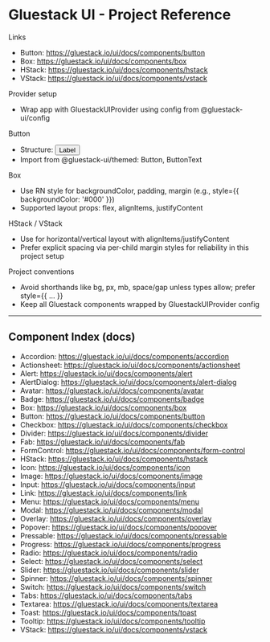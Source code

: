 # Gluestack UI - Project Reference

Links

- Button: https://gluestack.io/ui/docs/components/button
- Box: https://gluestack.io/ui/docs/components/box
- HStack: https://gluestack.io/ui/docs/components/hstack
- VStack: https://gluestack.io/ui/docs/components/vstack

Provider setup

- Wrap app with GluestackUIProvider using config from @gluestack-ui/config

Button

- Structure: <Button><ButtonText>Label</ButtonText></Button>
- Import from @gluestack-ui/themed: Button, ButtonText

Box

- Use RN style for backgroundColor, padding, margin (e.g., style={{ backgroundColor: '#000' }})
- Supported layout props: flex, alignItems, justifyContent

HStack / VStack

- Use for horizontal/vertical layout with alignItems/justifyContent
- Prefer explicit spacing via per-child margin styles for reliability in this project setup

Project conventions

- Avoid shorthands like bg, px, mb, space/gap unless types allow; prefer style={{ ... }}
- Keep all Gluestack components wrapped by GluestackUIProvider config

---

## Component Index (docs)

- Accordion: https://gluestack.io/ui/docs/components/accordion
- Actionsheet: https://gluestack.io/ui/docs/components/actionsheet
- Alert: https://gluestack.io/ui/docs/components/alert
- AlertDialog: https://gluestack.io/ui/docs/components/alert-dialog
- Avatar: https://gluestack.io/ui/docs/components/avatar
- Badge: https://gluestack.io/ui/docs/components/badge
- Box: https://gluestack.io/ui/docs/components/box
- Button: https://gluestack.io/ui/docs/components/button
- Checkbox: https://gluestack.io/ui/docs/components/checkbox
- Divider: https://gluestack.io/ui/docs/components/divider
- Fab: https://gluestack.io/ui/docs/components/fab
- FormControl: https://gluestack.io/ui/docs/components/form-control
- HStack: https://gluestack.io/ui/docs/components/hstack
- Icon: https://gluestack.io/ui/docs/components/icon
- Image: https://gluestack.io/ui/docs/components/image
- Input: https://gluestack.io/ui/docs/components/input
- Link: https://gluestack.io/ui/docs/components/link
- Menu: https://gluestack.io/ui/docs/components/menu
- Modal: https://gluestack.io/ui/docs/components/modal
- Overlay: https://gluestack.io/ui/docs/components/overlay
- Popover: https://gluestack.io/ui/docs/components/popover
- Pressable: https://gluestack.io/ui/docs/components/pressable
- Progress: https://gluestack.io/ui/docs/components/progress
- Radio: https://gluestack.io/ui/docs/components/radio
- Select: https://gluestack.io/ui/docs/components/select
- Slider: https://gluestack.io/ui/docs/components/slider
- Spinner: https://gluestack.io/ui/docs/components/spinner
- Switch: https://gluestack.io/ui/docs/components/switch
- Tabs: https://gluestack.io/ui/docs/components/tabs
- Textarea: https://gluestack.io/ui/docs/components/textarea
- Toast: https://gluestack.io/ui/docs/components/toast
- Tooltip: https://gluestack.io/ui/docs/components/tooltip
- VStack: https://gluestack.io/ui/docs/components/vstack

